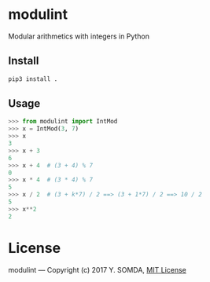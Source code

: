 # modulint

Modular arithmetics with integers in Python

## Install

```bash
pip3 install .
```

## Usage

```python
>>> from modulint import IntMod
>>> x = IntMod(3, 7)
>>> x
3
>>> x + 3
6
>>> x + 4  # (3 + 4) % 7
0
>>> x * 4  # (3 * 4) % 7
5
>>> x / 2  # (3 + k*7) / 2 ==> (3 + 1*7) / 2 ==> 10 / 2
5
>>> x**2
2
```

# License

modulint — Copyright (c) 2017 Y. SOMDA, [MIT License](LICENSE)
